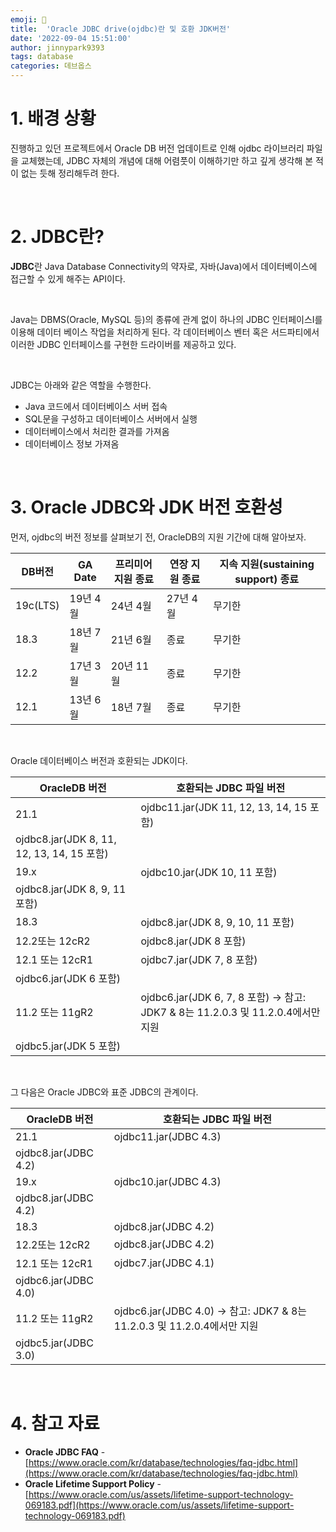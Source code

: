 ```yaml
---
emoji: 💫
title:  'Oracle JDBC drive(ojdbc)란 및 호환 JDK버전'
date: '2022-09-04 15:51:00'
author: jinnypark9393
tags: database
categories: 데브옵스
---
```


# 1. 배경 상황

진행하고 있던 프로젝트에서 Oracle DB 버전 업데이트로 인해 ojdbc 라이브러리 파일을 교체했는데, JDBC 자체의 개념에 대해 어렴풋이 이해하기만 하고 깊게 생각해 본 적이 없는 듯해 정리해두려 한다.

<br/>

# 2. JDBC란?

**JDBC**란 Java Database Connectivity의 약자로, 자바(Java)에서 데이터베이스에 접근할 수 있게 해주는 API이다.

<br/>

Java는 DBMS(Oracle, MySQL 등)의 종류에 관계 없이 하나의 JDBC 인터페이스I를 이용해 데이터 베이스 작업을 처리하게 된다. 각 데이터베이스 벤터 혹은 서드파티에서 이러한 JDBC 인터페이스를 구현한 드라이버를 제공하고 있다.

<br/>

JDBC는 아래와 같은 역할을 수행한다.

- Java 코드에서 데이터베이스 서버 접속
- SQL문을 구성하고 데이터베이스 서버에서 실행
- 데이터베이스에서 처리한 결과를 가져옴
- 데이터베이스 정보 가져옴

<br/>

# 3. Oracle JDBC와 JDK 버전 호환성

먼저, ojdbc의 버전 정보를 살펴보기 전, OracleDB의 지원 기간에 대해 알아보자.

| DB버전 | GA Date | 프리미어 지원 종료 | 연장 지원 종료 | 지속 지원(sustaining support) 종료 |
| --- | --- | --- | --- | --- |
| 19c(LTS) | 19년 4월 | 24년 4월 | 27년 4월 | 무기한 |
| 18.3 | 18년 7월 | 21년 6월 | 종료 | 무기한 |
| 12.2 | 17년 3월 | 20년 11월 | 종료 | 무기한 |
| 12.1 | 13년 6월 | 18년 7월 | 종료 | 무기한 |

<br/>

Oracle 데이터베이스 버전과 호환되는 JDK이다.

| OracleDB 버전 | 호환되는 JDBC 파일 버전 |
| --- | --- |
| 21.1 | ojdbc11.jar(JDK 11, 12, 13, 14, 15 포함)
ojdbc8.jar(JDK 8, 11, 12, 13, 14, 15 포함) |
| 19.x | ojdbc10.jar(JDK 10, 11 포함)
ojdbc8.jar(JDK 8, 9, 11 포함) |
| 18.3 | ojdbc8.jar(JDK 8, 9, 10, 11 포함) |
| 12.2또는 12cR2 | ojdbc8.jar(JDK 8 포함) |
| 12.1 또는 12cR1 | ojdbc7.jar(JDK 7, 8 포함)
ojdbc6.jar(JDK 6 포함) |
| 11.2 또는 11gR2 | ojdbc6.jar(JDK 6, 7, 8 포함) → 참고: JDK7 & 8는 11.2.0.3 및 11.2.0.4에서만 지원
ojdbc5.jar(JDK 5 포함) |

<br/>

그 다음은 Oracle JDBC와 표준 JDBC의 관계이다.

| OracleDB 버전 | 호환되는 JDBC 파일 버전 |
| --- | --- |
| 21.1 | ojdbc11.jar(JDBC 4.3)
ojdbc8.jar(JDBC 4.2) |
| 19.x | ojdbc10.jar(JDBC 4.3)
ojdbc8.jar(JDBC 4.2) |
| 18.3 | ojdbc8.jar(JDBC 4.2) |
| 12.2또는 12cR2 | ojdbc8.jar(JDBC 4.2) |
| 12.1 또는 12cR1 | ojdbc7.jar(JDBC 4.1)
ojdbc6.jar(JDBC 4.0) |
| 11.2 또는 11gR2 | ojdbc6.jar(JDBC 4.0) → 참고: JDK7 & 8는 11.2.0.3 및 11.2.0.4에서만 지원
ojdbc5.jar(JDBC 3.0) |

<br/>

# 4. 참고 자료

- **Oracle JDBC FAQ** - [https://www.oracle.com/kr/database/technologies/faq-jdbc.html](https://www.oracle.com/kr/database/technologies/faq-jdbc.html)
- **Oracle Lifetime Support Policy** - [https://www.oracle.com/us/assets/lifetime-support-technology-069183.pdf](https://www.oracle.com/us/assets/lifetime-support-technology-069183.pdf)

<br/>
